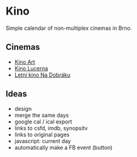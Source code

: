 # Kino

Simple calendar of non-multiplex cinemas in Brno.

## Cinemas

- [Kino Art](http://www.kinoartbrno.cz/)
- [Kino Lucerna](http://www.kinolucerna.info/)
- [Letní kino Na Dobráku](http://www.kinonadobraku.cz/)

## Ideas

- design
- merge the same days
- google cal / ical export
- links to csfd, imdb, synopsitv
- links to original pages
- javascript: current day
- automatically make a FB event (button)